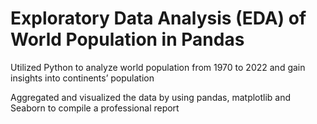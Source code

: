 # Exploratory Data Analysis (EDA) of World Population in Pandas

Utilized Python to analyze world population from 1970 to 2022 and gain insights into continents’ population

 Aggregated and visualized the data by using pandas, matplotlib and Seaborn to compile a professional report
